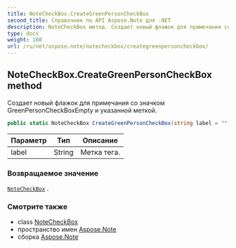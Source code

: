 ```yaml
---
title: NoteCheckBox.CreateGreenPersonCheckBox
second_title: Справочник по API Aspose.Note для .NET
description: NoteCheckBox метод. Создает новый флажок для примечания со значком GreenPersonCheckBoxEmpty и указанной меткой.
type: docs
weight: 160
url: /ru/net/aspose.note/notecheckbox/creategreenpersoncheckbox/
---
```

## NoteCheckBox.CreateGreenPersonCheckBox method

Создает новый флажок для примечания со значком GreenPersonCheckBoxEmpty и указанной меткой.

```csharp
public static NoteCheckBox CreateGreenPersonCheckBox(string label = "")
```

| Параметр | Тип | Описание |
| --- | --- | --- |
| label | String | Метка тега. |

### Возвращаемое значение

[`NoteCheckBox`](../) .

### Смотрите также

* class [NoteCheckBox](../)
* пространство имен [Aspose.Note](../../notecheckbox/)
* сборка [Aspose.Note](../../../)


